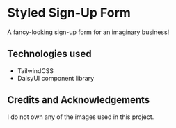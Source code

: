 # Styled Sign-Up Form
A fancy-looking sign-up form for an imaginary business!

## Technologies used
* TailwindCSS
* DaisyUI component library

## Credits and Acknowledgements
I do not own any of the images used in this project.